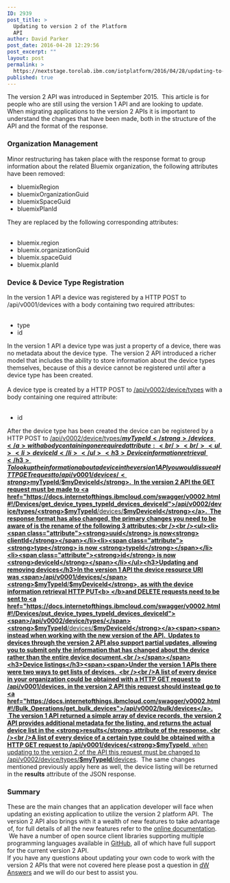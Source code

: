```yaml
---
ID: 2939
post_title: >
  Updating to version 2 of the Platform
  API
author: David Parker
post_date: 2016-04-28 12:29:56
post_excerpt: ""
layout: post
permalink: >
  https://nextstage.torolab.ibm.com/iotplatform/2016/04/28/updating-to-version-2-of-the-platform-api/
published: true
---
```

The version 2 API was introduced in September 2015.  This article is for people who are still using the version 1 API and are looking to update.  <br />When migrating applications to the version 2 APIs it is important to understand the changes that have been made, both in the structure of the API and the format of the response.<br /><h3>Organization Management</h3><p>Minor restructuring has taken place with the response format to group information about the related Bluemix organization, the following attributes have been removed:</p><ul><li>bluemixRegion</li><li>bluemixOrganizationGuid</li><li>bluemixSpaceGuid</li><li>bluemixPlanId</li></ul>They are replaced by the following corresponding attributes:<br /><br /><ul><li>bluemix.region</li><li>bluemix.organizationGuid</li><li>bluemix.spaceGuid</li><li>bluemix.planId</li></ul><h3>Device &amp; Device Type Registration</h3><b></b>In the version 1 API a device was registered by a HTTP POST to /api/v0001/devices with a body containing two required attributes:<br /><br /><ul><li>type</li><li>id</li></ul>In the version 1 API a device type was just a property of a device, there was no metadata about the device type.  The version 2 API introduced a richer model that includes the ability to store information about the device types themselves, because of this a device cannot be registered until after a device type has been created.<br /><br />A device type is created by a HTTP POST to <a href="https://docs.internetofthings.ibmcloud.com/swagger/v0002.html#!/Device_Types/post_device_types">/api/v0002/device/types</a> with a body containing one required attribute:<br /><br /><ul><li>id</li></ul>After the device type has been created the device can be registered by a HTTP POST to <a href="https://docs.internetofthings.ibmcloud.com/swagger/v0002.html#!/Devices/post_device_types_typeId_devices">/api/v0002/device/types/<strong>$myTypeId</strong>/devices</a> with a body containing one required attribute:<br /><br /><ul><li>deviceId</li></ul><h3>Device information retrieval</h3>To lookup the information about a device in the version 1 API you would issue a HTTP GET request to /api/v0001/devices/<strong>$myTypeId</strong>/<strong>$myDeviceId</strong>.  In the version 2 API the GET request must be made to <a href="https://docs.internetofthings.ibmcloud.com/swagger/v0002.html#!/Devices/get_device_types_typeId_devices_deviceId">/api/v0002/device/types/<strong>$myTypeId</strong>/devices/<strong>$myDeviceId</strong></a>.  The response format has also changed, the primary changes you need to be aware of is the rename of the following 3 attributes:<br /><br /><ul><li><span class="attribute"><strong>uuid</strong> is now<strong> clientId</strong></span></li><li><span class="attribute"><strong>type</strong> is now <strong>typeId</strong></span></li><li><span class="attribute"><strong>id</strong> is now <strong>deviceId</strong></span></li></ul><h3>Updating and removing devices</h3>In the version 1 API the device resource URI was <span>/api/v0001/devices/</span><strong>$myTypeId</strong><span>/</span><strong>$myDeviceId</strong>, as with the device information retrieval HTTP PUT<b> </b>and DELETE requests need to be sent to <a href="https://docs.internetofthings.ibmcloud.com/swagger/v0002.html#!/Devices/put_device_types_typeId_devices_deviceId"><span>/api/v0002/device/types/</span><strong>$myTypeId</strong><span>/devices/</span><strong>$myDeviceId</strong></a><span><span> instead when working with the new version of the API.  Updates to devices through the version 2 API also support partial updates, allowing you to submit only the information that has changed about the device rather than the entire device document.<br /></span></span><h3>Device listings</h3><span><span>Under the version 1 APIs there were two ways to get lists of devices.  <br /><br />A list of every device in your organization could be obtained with a HTTP GET request to /api/v0001/devices, in the version 2 API this request should instead go to <a href="https://docs.internetofthings.ibmcloud.com/swagger/v0002.html#!/Bulk_Operations/get_bulk_devices">/api/v0002/bulk/devices</a>.  The version 1 API returned a simple array of device records, the version 2 API provides additional metadata for the listing, and returns the actual device list in the <strong>results</strong> attribute of the response. <br /><br />A list of every device of a certain type could be obtained with a HTTP GET request to /api/v0001/devices/<strong>$myTypeId</strong>, when updating to the version 2 of the API this request must be changed to <a href="https://docs.internetofthings.ibmcloud.com/swagger/v0002.html#!/Devices/get_device_types_typeId_devices">/api/v0002/device/types/<strong>$myTypeId</strong>/devices</a>.  The same changes mentioned previously apply here as well, the device listing will be returned in the <strong>results</strong> attribute of the JSON response.<br /></span></span><h3>Summary</h3><span>These are the main changes that an application developer will face when updating an existing application to utilize the version 2 platform API.  The version 2 API also brings with it a wealth of new features to take advantage of, for full details of all the new features refer to the <a href="https://docs.internetofthings.ibmcloud.com/applications/api.html">online documentation</a>.  We have a number of open source client libraries supporting multiple programming languages available in <a href="https://github.com/ibm-watson-iot/">GitHub</a>, all of which have full support for the current version 2 API.  <br />If you have any questions about updating your own code to work with the version 2 APIs that were not covered here please post a question in <a href="https://nextstage.torolab.ibm.com/answers/smart-spaces/17/internet-of-things.html">dW Answers</a> and we will do our best to assist you.<br /></span>